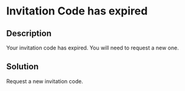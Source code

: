 # Invitation Code has expired

## Description
Your invitation code has expired. You will need to request a new one.

## Solution
Request a new invitation code.